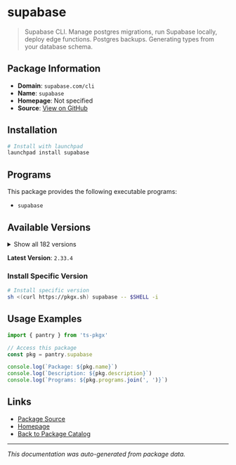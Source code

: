 # supabase

> Supabase CLI. Manage postgres migrations, run Supabase locally, deploy edge functions. Postgres backups. Generating types from your database schema.

## Package Information

- **Domain**: `supabase.com/cli`
- **Name**: `supabase`
- **Homepage**: Not specified
- **Source**: [View on GitHub](https://github.com/pkgxdev/pantry/tree/main/projects/supabase.com/cli/package.yml)

## Installation

```bash
# Install with launchpad
launchpad install supabase
```

## Programs

This package provides the following executable programs:

- `supabase`

## Available Versions

<details>
<summary>Show all 182 versions</summary>

- `2.33.4`, `2.33.3`, `2.31.8`, `2.31.7`, `2.31.4`
- `2.30.4`, `2.26.9`, `2.24.3`, `2.23.4`, `2.22.12`
- `2.22.6`, `2.22.4`, `2.20.12`, `2.20.5`, `2.20.3`
- `2.19.7`, `2.19.6`, `2.19.5`, `2.15.8`, `2.12.1`
- `2.12.0`, `2.9.6`, `2.6.8`, `2.2.1`, `2.1.1`
- `2.0.0`, `1.226.3`, `1.223.10`, `1.223.7`, `1.219.2`
- `1.219.0`, `1.215.0`, `1.207.9`, `1.207.8`, `1.204.3`
- `1.203.0`, `1.200.3`, `1.192.5`, `1.191.3`, `1.190.0`
- `1.188.4`, `1.187.10`, `1.187.8`, `1.187.3`, `1.183.5`
- `1.178.2`, `1.176.10`, `1.176.9`, `1.176.4`, `1.176.2`
- `1.172.2`, `1.169.8`, `1.169.6`, `1.167.4`, `1.165.0`
- `1.164.1`, `1.163.6`, `1.163.2`, `1.162.4`, `1.161.0`
- `1.159.1`, `1.157.2`, `1.157.1`, `1.153.4`, `1.153.1`
- `1.151.1`, `1.150.0`, `1.149.4`, `1.148.6`, `1.145.4`
- `1.145.2`, `1.142.2`, `1.142.1`, `1.138.1`, `1.138.0`
- `1.137.3`, `1.137.2`, `1.137.1`, `1.137.0`, `1.136.3`
- `1.136.2`, `1.136.1`, `1.136.0`, `1.135.0`, `1.134.8`
- `1.134.6`, `1.134.5`, `1.134.4`, `1.134.3`, `1.134.2`
- `1.134.1`, `1.134.0`, `1.133.3`, `1.133.2`, `1.133.1`
- `1.133.0`, `1.132.1`, `1.132.0`, `1.131.5`, `1.131.4`
- `1.131.3`, `1.131.2`, `1.131.1`, `1.131.0`, `1.130.0`
- `1.129.3`, `1.129.2`, `1.129.1`, `1.129.0`, `1.128.1`
- `1.128.0`, `1.127.4`, `1.127.3`, `1.127.2`, `1.127.1`
- `1.127.0`, `1.126.2`, `1.126.1`, `1.126.0`, `1.125.0`
- `1.124.2`, `1.124.1`, `1.124.0`, `1.123.6`, `1.123.5`
- `1.123.4`, `1.123.3`, `1.123.2`, `1.123.1`, `1.123.0`
- `1.122.0`, `1.121.1`, `1.121.0`, `1.120.0`, `1.119.1`
- `1.119.0`, `1.118.2`, `1.118.1`, `1.118.0`, `1.117.1`
- `1.117.0`, `1.116.1`, `1.116.0`, `1.115.5`, `1.115.4`
- `1.115.3`, `1.115.2`, `1.115.1`, `1.115.0`, `1.114.1`
- `1.114.0`, `1.113.3`, `1.113.2`, `1.113.1`, `1.113.0`
- `1.112.2`, `1.112.1`, `1.112.0`, `1.111.4`, `1.111.3`
- `1.111.2`, `1.111.1`, `1.111.0`, `1.110.3`, `1.110.2`
- `1.110.1`, `1.110.0`, `1.109.1`, `1.109.0`, `1.108.4`
- `1.108.3`, `1.108.2`, `1.108.1`, `1.108.0`, `1.107.1`
- `1.107.0`, `1.106.1`, `1.106.0`, `1.105.0`, `1.104.2`
- `1.104.1`, `1.104.0`

</details>

**Latest Version**: `2.33.4`

### Install Specific Version

```bash
# Install specific version
sh <(curl https://pkgx.sh) supabase -- $SHELL -i
```

## Usage Examples

```typescript
import { pantry } from 'ts-pkgx'

// Access this package
const pkg = pantry.supabase

console.log(`Package: ${pkg.name}`)
console.log(`Description: ${pkg.description}`)
console.log(`Programs: ${pkg.programs.join(', ')}`)
```

## Links

- [Package Source](https://github.com/pkgxdev/pantry/tree/main/projects/supabase.com/cli/package.yml)
- [Homepage](#)
- [Back to Package Catalog](../../../package-catalog.md)

---

*This documentation was auto-generated from package data.*
